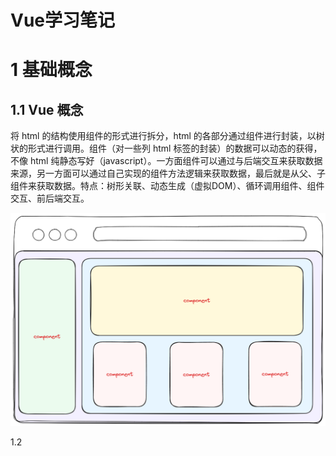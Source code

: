 # Vue学习笔记

# 1 基础概念

## 1.1 Vue 概念

将 html 的结构使用组件的形式进行拆分，html 的各部分通过组件进行封装，以树状的形式进行调用。组件（对一些列 html 标签的封装）的数据可以动态的获得，不像 html 纯静态写好（javascript）。一方面组件可以通过与后端交互来获取数据来源，另一方面可以通过自己实现的组件方法逻辑来获取数据，最后就是从父、子组件来获取数据。特点：树形关联、动态生成（虚拟DOM）、循环调用组件、组件交互、前后端交互。

![](../../src/photo/vuecomponent.png)

1.2 

